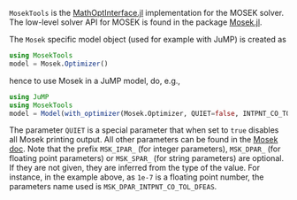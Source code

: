``MosekTools`` is the
[MathOptInterface.jl](https://github.com/JuliaOpt/MathOptInterface.jl)
implementation for the MOSEK solver. The low-level solver API for MOSEK is
found in the package [Mosek.jl](https://github.com/JuliaOpt/Mosek.jl).

The ``Mosek`` specific model object (used for example with JuMP) is created as
```julia
using MosekTools
model = Mosek.Optimizer()
```
hence to use Mosek in a JuMP model, do, e.g.,
```julia
using JuMP
using MosekTools
model = Model(with_optimizer(Mosek.Optimizer, QUIET=false, INTPNT_CO_TOL_DFEAS=1e-7))
```
The parameter `QUIET` is a special parameter that when set to `true`
disables all Mosek printing output.
All other parameters can be found in the [Mosek doc](https://docs.mosek.com/8.1/capi/param-groups.html#doc-param-groups).
Note that the prefix `MSK_IPAR_` (for integer parameters), `MSK_DPAR_` (for
floating point parameters) or `MSK_SPAR_` (for string parameters) are optional.
If they are not given, they are inferred from the type of the value. For
instance, in the example above, as `1e-7` is a floating point number, the
parameters name used is `MSK_DPAR_INTPNT_CO_TOL_DFEAS`.
